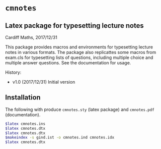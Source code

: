 # `cmnotes`
## Latex package for typesetting lecture notes

Cardiff Maths, 2017/12/31

This package provides macros and environments for typesetting
lecture notes in various formats. The package also replicattes
some macros from exam.cls for typesetting lists of questions, 
including multiple choice and multiple answer questions.
See the documentation for usage.

History:
* v1.0 (2017/12/31) Initial version

## Installation
The following with produce `cmnotes.sty` (latex package) and `cmnotes.pdf` (documentation).
```bash
$latex cmnotes.ins
$latex cmnotes.dtx
$latex cmnotes.dtx
$makeindex -s gind.ist -o cmnotes.ind cmnotes.idx
$latex cmnotes.dtx
```
